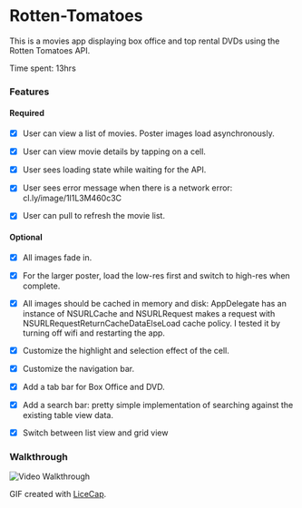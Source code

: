 # Rotten-Tomatoes

This is a movies app displaying box office and top rental DVDs using the Rotten Tomatoes API.

Time spent: 13hrs

### Features

#### Required

* [x] User can view a list of movies. Poster images load asynchronously.

* [x] User can view movie details by tapping on a cell.

* [x] User sees loading state while waiting for the API.

* [x] User sees error message when there is a network error: cl.ly/image/1l1L3M460c3C

* [x] User can pull to refresh the movie list.

#### Optional

* [x] All images fade in.

* [x] For the larger poster, load the low-res first and switch to high-res when complete.

* [x] All images should be cached in memory and disk: AppDelegate has an instance of NSURLCache and NSURLRequest makes a request with NSURLRequestReturnCacheDataElseLoad cache policy. I tested it by turning off wifi and restarting the app.

* [x] Customize the highlight and selection effect of the cell.

* [x] Customize the navigation bar.

* [x] Add a tab bar for Box Office and DVD.

* [x] Add a search bar: pretty simple implementation of searching against the existing table view data.

* [x] Switch between list view and grid view

### Walkthrough

![Video Walkthrough](RottenTomatoes.gif)

GIF created with [LiceCap](http://www.cockos.com/licecap/).
